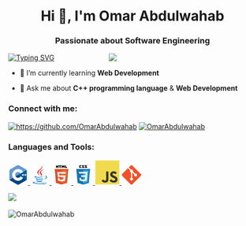 <h1 align="center">Hi 👋, I'm Omar Abdulwahab</h1>
<h3 align="center">Passionate about Software Engineering</h3>

<img align="right" src="https://camo.githubusercontent.com/5ddf73ad3a205111cf8c686f687fc216c2946a75005718c8da5b837ad9de78c9/68747470733a2f2f7468756d62732e6766796361742e636f6d2f4576696c4e657874446576696c666973682d736d616c6c2e676966" width="300">

[![Typing SVG](https://readme-typing-svg.demolab.com?font=Fira+Code&pause=1000&width=435&lines=Nice+to+e-meet+you!;I'm+a+software+Engineer+;Tech+lover;and+a+great+chess+player%3F)](https://git.io/typing-svg)

- 🌱 I’m currently learning **Web Development**

- 💬 Ask me about **C++ programming language** & **Web Development**

<h3 align="left">Connect with me:</h3>
<p align="left">
<a href="https://www.linkedin.com/in/omar-abdulwahab-2ab85720b/" target="blank"><img align="center" src="https://raw.githubusercontent.com/rahuldkjain/github-profile-readme-generator/master/src/images/icons/Social/linked-in-alt.svg" alt="https://github.com/OmarAbdulwahab" height="30" width="40" /></a>
<!--<a href="https://codeforces.com/profile/Omar.Sirius" target="blank"><img align="center" src="https://raw.githubusercontent.com/rahuldkjain/github-profile-readme-generator/master/src/images/icons/Social/codeforces.svg" alt="OmarAbdulwahab" height="30" width="40" /></a> -->
<a href="https://leetcode.com/omar_abdulwahab/" target="blank"><img align="center" src="https://raw.githubusercontent.com/rahuldkjain/github-profile-readme-generator/master/src/images/icons/Social/leet-code.svg" alt="OmarAbdulwahab" height="30" width="40" /></a>
</p>  

<h3 align="left">Languages and Tools:</h3>
<p align="left"> 
<!-- C++ --><a href="https://www.w3schools.com/cpp/" target="_blank" rel="noreferrer"> <img src="https://raw.githubusercontent.com/devicons/devicon/master/icons/cplusplus/cplusplus-original.svg" alt="cplusplus" width="40" height="40"/> </a> 
<!-- JAVA --><a href="https://www.java.com" target="_blank" rel="noreferrer"> <img src="https://raw.githubusercontent.com/devicons/devicon/master/icons/java/java-original.svg" alt="java" width="40" height="40"/> </a> 
<!-- HTML5 --><a href="https://www.w3.org/html/" target="_blank" rel="noreferrer"> <img src="https://raw.githubusercontent.com/devicons/devicon/master/icons/html5/html5-original-wordmark.svg" alt="html" width="40" height="40"/> </a>
<!-- CSS --><a href="https://www.w3schools.com/css/" target="_blank" rel="noreferrer"> <img src="https://raw.githubusercontent.com/devicons/devicon/master/icons/css3/css3-original-wordmark.svg" alt="css" width="40" height="40"/> </a> 
<!-- JS --><a href="https://www.javascript.com/" target="_blank" rel="noreferrer"> <img src="https://raw.githubusercontent.com/devicons/devicon/master/icons/javascript/javascript-original.svg" alt="html" width="50" height="50"/> </a>
<!-- NodeJS --><!--<a href="https://nodejs.org/en/" target="_blank" rel="noreferrer"> <img src="https://raw.githubusercontent.com/devicons/devicon/master/icons/nodejs/nodejs-original-wordmark.svg" alt="html" width="40" height="40"/> </a> -->
<!-- Git --><a href="https://git-scm.com/" target="_blank" rel="noreferrer"> <img src="https://raw.githubusercontent.com/devicons/devicon/master/icons/git/git-original.svg" alt="html" width="40" height="40"/> </a>

</p>

<p align="left">
  <img src="https://quotes-github-readme.vercel.app/api?type=horizontal&theme=dark)](https://github.com/piyushsuthar/github-readme-quotes" />
</p>

<p><img align="center" src="https://github-readme-stats.vercel.app/api/top-langs?username=OmarAbdulwahab&show_icons=true&locale=en&layout=compact" alt="OmarAbdulwahab" /></p>
